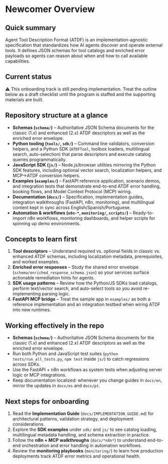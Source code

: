 # Newcomer Overview

## Quick summary
Agent Tool Description Format (ATDF) is an implementation-agnostic specification that standardizes how AI agents discover and operate external tools. It defines JSON schemas for tool catalogs and enriched error payloads so agents can reason about when and how to call available capabilities.

## Current status
⚠️ This onboarding track is still pending implementation. Treat the outline below as a draft checklist until the program is staffed and the supporting materials are built.

## Repository structure at a glance
- **Schemas (`schema/`)** – Authoritative JSON Schema documents for the classic (1.x) and enhanced (2.x) ATDF descriptors as well as the enriched error envelope.
- **Python tooling (`tools/`, `sdk/`)** – Command line validators, conversion helpers, and a Python SDK (`ATDFTool`, toolbox loaders, multilingual search, auto-selection) that parse descriptors and execute catalog queries programmatically.
- **JavaScript SDK (`js/`)** – Node.js/browser utilities mirroring the Python SDK features, including optional vector search, localization helpers, and MCP→ATDF conversion helpers.
- **Examples (`examples/`)** – FastAPI reference application, scenario demos, and integration tests that demonstrate end-to-end ATDF error handling, booking flows, and Model Context Protocol (MCP) wiring.
- **Documentation (`docs/`)** – Specification, implementation guides, integration walkthroughs (FastAPI, n8n, monitoring), and multilingual content kept in sync across English/Spanish/Portuguese.
- **Automation & workflows (`n8n-*`, `monitoring/`, `scripts/`)** – Ready-to-import n8n workflows, monitoring dashboards, and helper scripts for spinning up demo environments.

## Concepts to learn first
1. **Tool descriptors** – Understand required vs. optional fields in classic vs. enhanced ATDF schemas, including localization metadata, prerequisites, and worked examples.
2. **Enriched error responses** – Study the shared error envelope (`schema/enriched_response_schema.json`) so your services surface actionable remediation hints for agents.
3. **SDK usage patterns** – Review how the Python/JS SDKs load catalogs, perform text/vector search, and auto-select tools so you avoid re-implementing parsing logic.
4. **FastAPI MCP bridge** – Treat the sample app in `examples/` as both a reference implementation and an integration testbed when wiring ATDF into new runtimes.

## Working effectively in the repo
- **Schemas (`schema/`)** – Authoritative JSON Schema documents for the classic (1.x) and enhanced (2.x) ATDF descriptors as well as the enriched error envelope.
- Run both Python and JavaScript test suites (`python tests/run_all_tests.py`, `npm test` inside `js/`) to catch regressions across SDKs.
- Use the FastAPI + n8n workflows as system tests when adjusting server logic or MCP integrations.
- Keep documentation localized: whenever you change guides in `docs/en`, mirror the updates in `docs/es` and `docs/pt`.

## Next steps for onboarding
1. Read the **Implementation Guide** (`docs/IMPLEMENTATION_GUIDE.md`) for architectural patterns, validation strategy, and deployment considerations.
2. Explore the **SDK examples** under `sdk/` and `js/` to see catalog loading, multilingual metadata handling, and schema extraction in practice.
3. Follow the **n8n + MCP walkthroughs** (`docs/*n8n*`) to understand end-to-end orchestration and error handling in automation workflows.
4. Review the **monitoring playbooks** (`monitoring/`) to learn how production deployments track ATDF error metrics and operational health.
